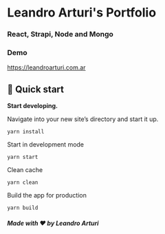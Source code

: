 # Leandro Arturi's Portfolio

### React, Strapi, Node and Mongo

### Demo
https://leandroarturi.com.ar

## 🚀 Quick start

**Start developing.**

Navigate into your new site’s directory and start it up.

```shell
yarn install
```

Start in development mode

```shell
yarn start
```

Clean cache

```shell
yarn clean
```

Build the app for production

```shell
yarn build
```

##### Made with ❤️ by Leandro Arturi
